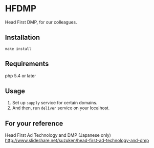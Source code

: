 # HFDMP

Head First DMP, for our colleagues.

## Installation

`make install`

## Requirements

php 5.4 or later

## Usage

1. Set up `supply` service for certain domains.
1. And then, run `deliver` service on your localhost.

## For your reference

Head First Ad Technology and DMP (Japanese only)
http://www.slideshare.net/suzuken/head-first-ad-technology-and-dmp
